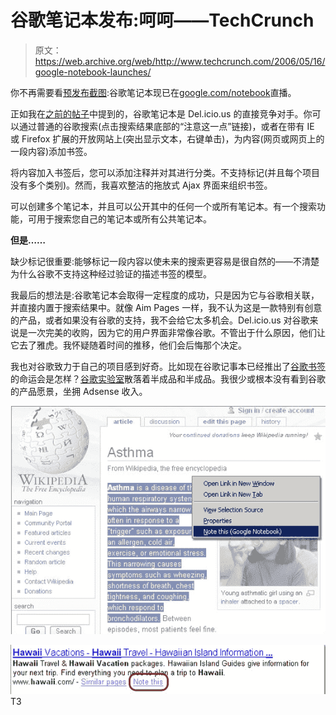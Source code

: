 # 谷歌笔记本发布:呵呵——TechCrunch

> 原文：<https://web.archive.org/web/http://www.techcrunch.com/2006/05/16/google-notebook-launches/>

 [](https://web.archive.org/web/20220522022340/http://www.google.com/notebook) 你不再需要看[预发布截图](https://web.archive.org/web/20220522022340/http://www.beta.techcrunch.com/2006/05/11/google-notebook-screen-shots/):谷歌笔记本现已在[google.com/notebook](https://web.archive.org/web/20220522022340/http://www.google.com/notebook)直播。

正如我在[之前的帖子](https://web.archive.org/web/20220522022340/http://www.beta.techcrunch.com/2006/05/11/google-notebook-screen-shots/)中提到的，谷歌笔记本是 Del.icio.us 的直接竞争对手。你可以通过普通的谷歌搜索(点击搜索结果底部的“注意这一点”链接)，或者在带有 IE 或 Firefox 扩展的开放网站上(突出显示文本，右键单击)，为内容(网页或网页上的一段内容)添加书签。

将内容加入书签后，您可以添加注释并对其进行分类。不支持标记(并且每个项目没有多个类别)。然而，我喜欢整洁的拖放式 Ajax 界面来组织书签。

可以创建多个笔记本，并且可以公开其中的任何一个或所有笔记本。有一个搜索功能，可用于搜索您自己的笔记本或所有公共笔记本。

**但是……**

缺少标记很重要:能够标记一段内容以使未来的搜索更容易是很自然的——不清楚为什么谷歌不支持这种经过验证的描述书签的模型。

我最后的想法是:谷歌笔记本会取得一定程度的成功，只是因为它与谷歌相关联，并直接内置于搜索结果中。就像 Aim Pages 一样，我不认为这是一款特别有创意的产品，或者如果没有谷歌的支持，我不会给它太多机会。Del.icio.us 对谷歌来说是一次完美的收购，因为它的用户界面非常像谷歌。不管出于什么原因，他们让它去了雅虎。我怀疑随着时间的推移，他们会后悔那个决定。

我也对谷歌致力于自己的项目感到好奇。比如现在谷歌记事本已经推出了[谷歌书签](https://web.archive.org/web/20220522022340/http://www.beta.techcrunch.com/2006/01/30/bookmarks-integrated-into-google-toolbar/)的命运会是怎样？[谷歌实验室](https://web.archive.org/web/20220522022340/http://labs.google.com/)散落着半成品和半成品。我很少或根本没有看到谷歌的产品愿景，坐拥 Adsense 收入。

![](img/948a642b5c29258b1d4888a724e0e9cc.png)

![](img/3e7c325b0e0788f98ede7292269d90c2.png)T3
